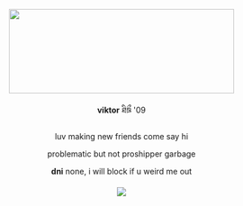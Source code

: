 <p align="center">
<img src="https://files.catbox.moe/2met5x.webp" 
     width="400" 
     height="150" />
</p>

<p align="center">
<b>viktor</b> ཐིཋྀ '09 
</p>

<p align="center">
luv making new friends come say hi
<p align="center">
     <p align="center">
problematic but not proshipper garbage
<p align="center">
<b>dni</b> none, i will block if u weird me out </p>
<p align="center">

<h4 align="center">

![](https://komarev.com/ghpvc/?username=fujoshis&color=2e2e28&label=ㅤstalkersㅤ)
</h4> 

